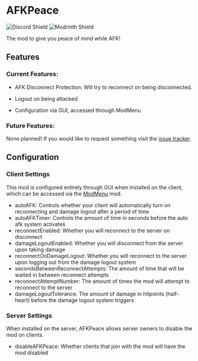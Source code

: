 # AFKPeace

![Discord Shield](https://discordapp.com/api/guilds/756203400089305128/widget.png?style=shield)
![Modrinth Shield](https://img.shields.io/badge/dynamic/json?color=blue&label=Modrinth&query=downloads&url=https%3A%2F%2Fapi.modrinth.com%2Fapi%2Fv1%2Fmod%2F65jTHvHz)

The mod to give you peace of mind while AFK!

## Features

### Current Features:

- AFK Disconnect Protection:  Will try to reconnect on being disconnected.

- Logout on being attacked

- Configuration via GUI, accessed through ModMenu

### Future Features:

None planned!  If you would like to request something visit
the [issue tracker](https://github.com/AMereBagatelle/AFKPeace/issues).

## Configuration

### Client Settings

This mod is configured entirely through GUI when installed on the client, which can be accessed via
the [ModMenu](https://modrinth.com/mod/modmenu) mod.

- autoAFK: Controls whether your client will automatically turn on reconnecting and damage logout after a period of time
- autoAFKTimer: Controls the amount of time in seconds before the auto afk system activates
- reconnectEnabled: Whether you will reconnect to the server on disconnect
- damageLogoutEnabled: Whether you will disconnect from the server upon taking damage
- reconnectOnDamageLogout: Whether you will reconnect to the server upon logging out from the damage logout system
- secondsBetweenReconnectAttempts: The amount of time that will be waited in between reconnect attempts
- reconnectAttemptNumber: The amount of times the mod will attempt to reconnect to the server
- damageLogoutTolerance: The amount of damage in hitpoints (half-heart) before the damage logout system triggers

### Server Settings

When installed on the server, AFKPeace allows server owners to disable the mod on clients.

- disableAFKPeace: Whether clients that join with the mod will have the mod disabled
